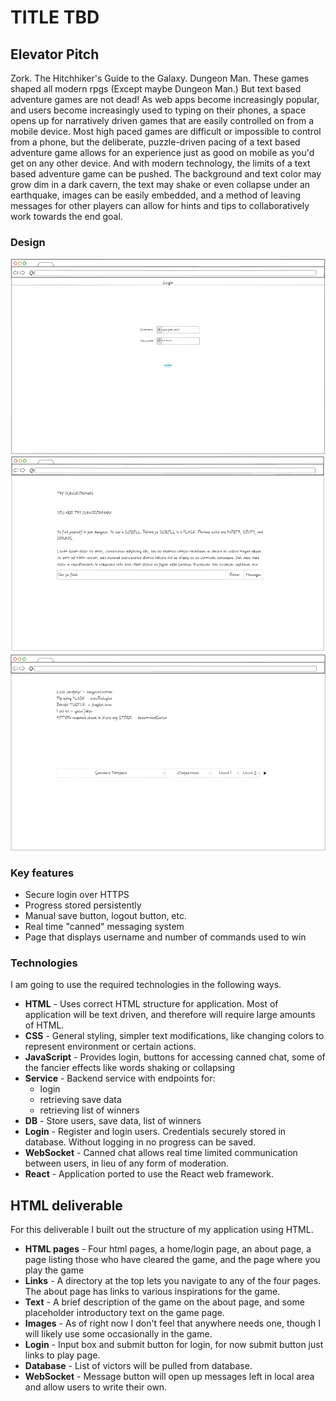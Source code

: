 # TITLE TBD
## Elevator Pitch
Zork. The Hitchhiker's Guide to the Galaxy. Dungeon Man. These games shaped all modern rpgs (Except maybe Dungeon Man.) But text based adventure games are not dead! As web apps become increasingly popular, and users become increasingly used to typing on their phones, a space opens up for narratively driven games that are easily controlled on from a mobile device. Most high paced games are difficult or impossible to control from a phone, but the deliberate, puzzle-driven pacing of a text based adventure game allows for an experience just as good on mobile as you'd get on any other device. And with modern technology, the limits of a text based adventure game can be pushed. The background and text color may grow dim in a dark cavern, the text may shake or even collapse under an earthquake, images can be easily embedded, and a method of leaving messages for other players can allow for hints and tips to collaboratively work towards the end goal. 

### Design

![Login Screen](https://github.com/Keryon42/startup/blob/main/Images/Login%20mockup.PNG?raw=true)
![Game](https://github.com/Keryon42/startup/blob/main/Images/Game%20mockup.PNG?raw=true)
![Chat](https://github.com/Keryon42/startup/blob/main/Images/Chat%20mockup.PNG?raw=true)


### Key features

- Secure login over HTTPS
- Progress stored persistently
- Manual save button, logout button, etc. 
- Real time "canned" messaging system
- Page that displays username and number of commands used to win

### Technologies

I am going to use the required technologies in the following ways.

- **HTML** - Uses correct HTML structure for application. Most of application will be text driven, and therefore will require large amounts of HTML. 
- **CSS** - General styling, simpler text modifications, like changing colors to represent environment or certain actions.
- **JavaScript** - Provides login, buttons for accessing canned chat, some of the fancier effects like words shaking or collapsing
- **Service** - Backend service with endpoints for:
  - login
  - retrieving save data
  - retrieving list of winners
- **DB** - Store users, save data, list of winners
- **Login** - Register and login users. Credentials securely stored in database. Without logging in no progress can be saved.
- **WebSocket** - Canned chat allows real time limited communication between users, in lieu of any form of moderation. 
- **React** - Application ported to use the React web framework.

## HTML deliverable

For this deliverable I built out the structure of my application using HTML.

- **HTML pages** - Four html pages, a home/login page, an about page, a page listing those who have cleared the game, and the page where you play the game
- **Links** - A directory at the top lets you navigate to any of the four pages. The about page has links to various inspirations for the game. 
- **Text** - A brief description of the game on the about page, and some placeholder introductory text on the game page. 
- **Images** - As of right now I don't feel that anywhere needs one, though I will likely use some occasionally in the game. 
- **Login** - Input box and submit button for login, for now submit button just links to play page. 
- **Database** - List of victors will be pulled from database.
- **WebSocket** - Message button will open up messages left in local area and allow users to write their own. 
